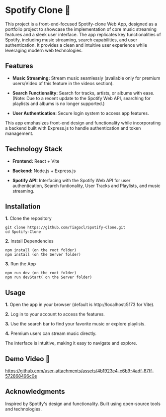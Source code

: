 # Spotify Clone 🎵

This project is a front-end-focused Spotify-clone Web App, designed as a portfolio project to showcase the implementation of core music streaming features and a sleek user interface. The app replicates key functionalities of Spotify, including music streaming, search capabilities, and user authentication. It provides a clean and intuitive user experience while leveraging modern web technologies.



## Features

- **Music Streaming:** Stream music seamlessly (available only for premium users/Video of this feature in the videos section).

- **Search Functionality:**  Search for tracks, artists, or albums with ease. (Note: Due to a recent update to the Spotify Web API, searching for playlists and albums is no longer supported.)

- **User Authentication:** Secure login system to access app features.

This app emphasizes front-end design and functionality while incorporating a backend built with Express.js to handle authentication and token management.

## Technology Stack

- **Frontend:** React + Vite

- **Backend:** Node.js + Express.js

- **Spotify API:** Interfacing with the Spotify Web API for user authentication, Search funtionality, User Tracks and Playlists, and music streaming.


## Installation

**1.** Clone the repository
```
git clone https://github.com/Tiagocl/Spotify-Clone.git
cd Spotify-Clone
```
**2.** Install Dependencies
```
npm install (on the root folder)
npm install (on the Server folder)
```

**3.** Run the App
```
npm run dev (on the root folder)
npm run devStart( on the Server folder)
```

## Usage

**1.** Open the app in your browser (default is http://localhost:5173 for Vite).

**2.** Log in to your account to access the features.

**3.** Use the search bar to find your favorite music or explore playlists.

**4.** Premium users can stream music directly.

The interface is intuitive, making it easy to navigate and explore.

## Demo Video 🎥



https://github.com/user-attachments/assets/4b1923c4-c6b9-4adf-87ff-572868496c0e


## Acknowledgments
Inspired by Spotify's design and functionality.
Built using open-source tools and technologies.
